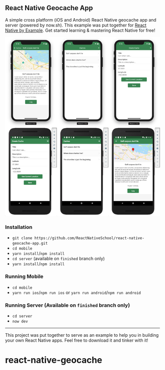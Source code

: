 ## React Native Geocache App

A simple cross platform (iOS and Android) React Native geocache app and server (powered by now.sh). This example was put together for [React Native by Example](https://www.reactnativebyexample.com/). Get started learning & mastering React Native for free!

![Reference Designs](./assets/reference.png)

### Installation

- `git clone https://github.com/ReactNativeSchool/react-native-geocache-app.git`
- `cd mobile`
- `yarn install`/`npm install`
- `cd server` (available on `finished` branch only)
- `yarn install`/`npm install`

### Running Mobile

- `cd mobile`
- `yarn run ios`/`npm run ios` or `yarn run android`/`npm run android`

### Running Server (Available on `finished` branch only)

- `cd server`
- `now dev`

---

This project was put together to serve as an example to help you in building your own React Native apps. Feel free to download it and tinker with it!
# react-native-geocache
